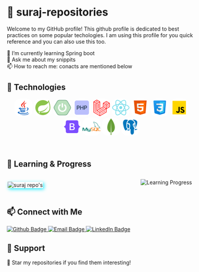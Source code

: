 # 📡 suraj-repositories

Welcome to my GitHub profile! This github profile is dedicated to best practices on some popular techologies. I am using this profile for you quick reference and you can also use this too.

 🌱 I’m currently learning Spring boot<br>
 💬 Ask me about my snippits<br>
 📫 How to reach me: conacts are mentioned below<br>

## 🚀 Technologies

<p align="center">
  <img src="https://github.com/ProjectsAndPrograms/ProjectsAndPrograms/blob/main/images/java.png" alt="Languages" style="border-radius: 15px;"/>
  <img src="https://github.com/ProjectsAndPrograms/ProjectsAndPrograms/blob/main/images/spring.png" alt="Frameworks" style="border-radius: 15px;"/>
  <img src="https://github.com/ProjectsAndPrograms/ProjectsAndPrograms/blob/main/images/spring-boot.png" alt="Databases" style="border-radius: 15px;"/>
  <img src="https://github.com/ProjectsAndPrograms/ProjectsAndPrograms/blob/main/images/php.png" alt="Tools" style="border-radius: 15px;"/>
  <img src="https://github.com/ProjectsAndPrograms/ProjectsAndPrograms/blob/main/images/laravel.png" alt="Tools" style="border-radius: 15px;"/>
  <img src="https://github.com/ProjectsAndPrograms/ProjectsAndPrograms/blob/main/images/react.png" alt="Tools" style="border-radius: 15px;"/>
  <img src="https://github.com/ProjectsAndPrograms/ProjectsAndPrograms/blob/main/images/html.png" alt="Tools" style="border-radius: 15px;"/>
  <img src="https://github.com/ProjectsAndPrograms/ProjectsAndPrograms/blob/main/images/css.png" alt="Tools" style="border-radius: 15px;"/>
  <img src="https://github.com/ProjectsAndPrograms/ProjectsAndPrograms/blob/main/images/js.png" alt="Tools" style="border-radius: 15px;"/>
  <img src="https://github.com/ProjectsAndPrograms/ProjectsAndPrograms/blob/main/images/bootstrap.png" alt="Tools" style="border-radius: 15px;"/>
  <img src="https://github.com/ProjectsAndPrograms/ProjectsAndPrograms/blob/main/images/mysql.png" alt="Tools" style="border-radius: 15px;"/>
  <img src="https://github.com/ProjectsAndPrograms/ProjectsAndPrograms/blob/main/images/mongo.png" alt="Tools" style="border-radius: 15px;"/>
  <img src="https://github.com/ProjectsAndPrograms/ProjectsAndPrograms/blob/main/images/postgres.png" alt="Tools" style="border-radius: 15px;"/>
</p>

<br/>

   
## 🐎 Learning & Progress

<div style="display: flex; justify-content: space-between; align-items: center;">
  <div style="margin: 2px;">
    <p>
      <img align="left" style="box-shadow: 3px 3px 10px #20edff;"  src="https://github-readme-stats.vercel.app/api?username=suraj-repositories&show_icons=true&locale=en" alt="suraj repo's" style="width: 200px !important;" />
    </p>
  </div>
  <div style="margin: 10px;">
      <img src="https://quickchart.io/chart?c={type:'doughnut',data:{labels:['Java','PHP','JavaScript','Python'],datasets:[{data:[40,30,20,10],backgroundColor:['%23FF4F4F','%232FFF30','%23FACB5F','%2320EDFF']}]},options:{plugins:{doughnutlabel:{labels:[{text:'Languages',font:{size:23}}]}}}}" alt="Learning Progress" style="width: 300px;"/>
  </div>
</div>
<br>


## 📫 Connect with Me

<p align="left">
   <a href="https://www.github.com/ProjectsAndPrograms">
    <img src="https://img.shields.io/badge/Github-ProjectsAndPrograms-green?style=for-the-badge" alt="Github Badge"/>
  </a>
  <a href="mailto:your.suraj2002fake@gmail.com">
    <img src="https://img.shields.io/badge/Email-your.shubhamkumarmaurya786@gmail.com-red?style=for-the-badge" alt="Email Badge"/>
  </a>
  <a href="https://www.linkedin.com/in/shubham-kumar-277bba278/">
    <img src="https://img.shields.io/badge/LinkedIn-shubham_kumar_277bba278-blue?style=for-the-badge" alt="LinkedIn Badge"/>
  </a>
</p>

## 💚 Support
<p align="left">
  🌟 Star my repositories if you find them interesting!
</p>
